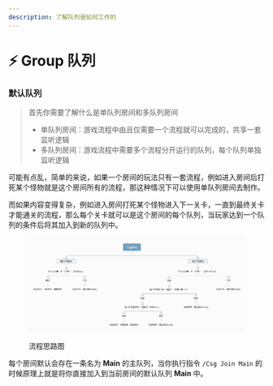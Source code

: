 ```yaml
---
description: 了解队列是如何工作的
---
```


# ⚡ Group 队列

### 默认队列

> 首先你需要了解什么是单队列房间和多队列房间
>
> * 单队列房间：游戏流程中由且仅需要一个流程就可以完成的，共享一套监听逻辑
> * 多队列房间：游戏流程中需要多个流程分开运行的队列，每个队列单独监听逻辑

可能有点乱，简单的来说，如果一个房间的玩法只有一套流程，例如进入房间后打死某个怪物就是这个房间所有的流程，那这种情况下可以使用单队列房间去制作。

而如果内容变得复杂，例如进入房间打死某个怪物进入下一关卡，一直到最终关卡才能通关的流程，那么每个关卡就可以是这个房间的每个队列，当玩家达到一个队列的条件后将其加入到新的队列中。

<figure><img src="../.gitbook/assets/image (1).png" alt=""><figcaption><p>流程思路图</p></figcaption></figure>

每个房间默认会存在一条名为 **Main** 的主队列，当你执行指令 `/Csg Join Main` 的时候原理上就是将你直接加入到当前房间的默认队列 **Main** 中。
